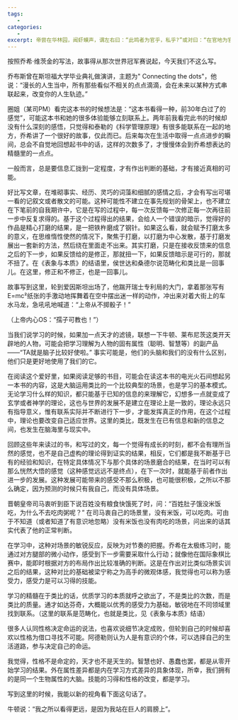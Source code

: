 ```yaml
---
tags:
   - 
categories:
   - 
excerpt: 帝尝在华林园，闻虾蟆声，谓左右曰：“此鸣者为官乎，私乎?”或对曰：“在官地为官，在私地为私。”及天下荒乱，百姓饿死，帝曰：“何不食肉糜?”
---
```



按照乔希·维茨金的写法，故事得从那次世界冠军赛说起，今天我们不这么写。

乔布斯曾在斯坦福大学毕业典礼做演讲，主题为" Connecting the dots"，他说：“漫长的人生当中，所有那些看似不相关的点点滴滴，会在未来以某种方式串联起来，改变你的人生轨迹。”

圈姐（某司PM）看完这本书的时候想法是：“这本书看得一种，前30年白过了的感觉”，可能这本书和她的很多体验能够立刻联系上。两年前我看完此书的时候却没有什么深刻的感悟，只觉得和泰勒的《科学管理原理》有很多能联系在一起的地方，乔希讲了一个很好的故事，仅此而已。后来每次在生活中取得一点点进步的瞬间，总会不自觉地回想起书中的话，这样的次数多了，才慢慢体会到乔希想表达的精髓里的一点点。

一般而言，总是要信息汇拢到一定程度，才有作出判断的基础，才有接近真相的可能。

好比写文章，在堆砌事实、经历、灵巧的词藻和细腻的感情之后，才会有写出可堪一看的记叙文或者散文的可能。这种可能性不建立在事先规划的骨架上，也不建立在下笔前的自我期许中，它是在写的过程中，每一次反馈每一次修正每一次再往前一步中反复求得的。基于这个过程得出的结果，会给人一个错误的暗示，觉得好的作品是精心打磨的结果，是一把铁杵磨成了钢针。如果这么看，就会赋予打磨太多的意义，在思维惰性使然的情况下，聚焦于打磨，以打磨为中心发散，基于打磨发展出一套新的方法，然后绕在里面走不出来。其实打磨，只是在接收反馈来的信息之后的下一步，如果反馈给的是修正，那就扭一下，如果反馈暗示是可行的，那就不扭了。在《表象与本质》的结语里，侯世达和桑德尔说范畴化和类比是一回事儿。在这里，修正和不修正，也是一回事儿。

故事写到这里，轮到爱因斯坦出场了，他踹开瑞士专利局的大门，拿着那张写有E=mc²纸张的手激动地挥舞着在空中摆出迷一样的动作，冲出来对着大街上的车水马龙，急吼吼地喊道：“上帝从不掷骰子！”

（上帝内心OS：“孺子可教也！”）

当我们说学习的时候，如果加一点天才的滤镜，联想一下牛顿、莱布尼茨这类开天辟地的人物，可能会把学习理解为人物的固有属性（聪明、智慧等）的副产品——“TA就是脑子比较好使啦。” 事实可能是，他们的头脑和我们的没有什么区别，他们只是更好地使用了我们的它。

在阅读这个爱好里，如果阅读足够的书目，可能会在读这本书的电光火石间想起另一本书的内容，这是大脑运用类比的一个比较典型的场景，也是学习的基本模式。无论学习什么样的知识，都只能基于已知的信息的来理解它，幻想多一点就变成了玄学或者神学的理论，这也与世界的发展不是建立在理论上是一致的，理论永远只有指导意义，惟有联系实际并不断进行下一步，才能发挥真正的作用，在这个过程中，理论也要改变自己适应世界。这里的类比，既发生在已有信息和新的信息之间，也发生在脑海里与现实中。

回顾这些年来读过的书，和写过的文，每一个觉得有成长的时刻，都不会有理所当然的感觉，也不是自己虚构的理论得到证实的结果，相反，它们都是我不断基于已有的经验和知识，在特定具体情况下与那个具体的场景磨合的结果，在当时可以有那么恍然大悟的感觉（这种感觉远远不是终点），在下一次时，就能基于前者作出进一步的发展。这种发展可能带来的感受不那么积极，也可能很积极，之所以不那么确定，因为预测的时候只有我自己，而没有具体场景。

晋朝皇帝司马衷听到臣下说百姓没有粮食快饿死了时，问：“百姓肚子饿没米饭吃，为什么不去吃肉粥呢？” 在司马衷自己的场景里，没有米饭，可以吃肉。可由于不知道（或者知道了有意识地忽略）没有米饭也没有肉吃的场景，问出来的话其实代表了他的正常判断。

在学习中，这种对场景的敏锐反应，反映为对节奏的把握。乔希在太极练习时，能通过对方腿部的微小动作，感受到下一步需要采取什么行动；就像他在国际象棋比赛中，能即时根据对方的布局作出比较准确的判断。这是在作出对比类似场景实训之后的结果，这种对比的基础被梁宁称之为高手的微观体感，我觉得也可以称为感受力，感受力是可以习得的技能。

学习的精髓在于类比的话，优质学习的本质就呼之欲出了，不是类比的次数，而是类比的质量。通才如达芬奇，大概能以优秀的感受力为基础，敏锐地在不同领域里找到联系。（这里的联系是范畴化，也就是类比，见《表象与本质》结语）

很多人认同性格决定命运的说法，也喜欢说细节决定成败，但轮到自己的时候却喜欢以性格为借口寻找不可能。阿德勒则认为人是有意识的个体，可以选择自己的生活道路，参与决定自己的命运。

我觉得，性格不是命定的，天才也不是天生的。智慧也好、愚蠢也罢，都是从零开始学习的结果。外在属性差异都是内在学习方式差异的具象体现，所幸，我们拥有的是同一个生物属性的大脑。技能的习得和性格的改变，都是学习。

写到这里的时候，我能以新的视角看下面这句话了。

牛顿说：“我之所以看得更远，是因为我站在巨人的肩膀上”。
